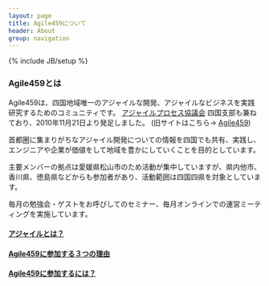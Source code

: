```yaml
---
layout: page
title: Agile459について
header: About
group: navigation
---
```

{% include JB/setup %}

### Agile459とは

Agile459は、四国地域唯一のアジャイルな開発、アジャイルなビジネスを実践研究するためのコミュニティです。
[アジャイルプロセス協議会](http://www.agileprocess.jp) 四国支部も兼ねており、2010年11月21日より発足しました。
(旧サイトはこちら→  [Agile459](https://sites.google.com/site/agile459/))

首都圏に集まりがちなアジャイル開発についての情報を四国でも共有、実践し、エンジニアや企業が価値をして地域を豊かにしていくことを目的としています。

主要メンバーの拠点は愛媛県松山市のため活動が集中していますが、県内他市、香川県、徳島県などからも参加者があり、活動範囲は四国四県を対象としています。

毎月の勉強会・ゲストをお呼びしてのセミナー、毎月オンラインでの運営ミーティングを実施しています。

#### [アジャイルとは？](agile.html)

#### [Agile459に参加する３つの理由](3reason.html)

#### [Agile459に参加するには？](join.html)



